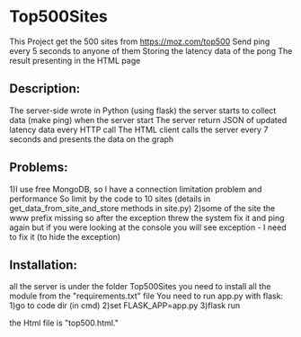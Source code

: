 # Top500Sites

This Project get the 500 sites from https://moz.com/top500 
Send ping every 5 seconds to anyone of them
Storing the latency data of the pong
The result presenting in the HTML page

## Description:
The server-side wrote in Python (using flask)
the server starts to collect data (make ping) when the server start
The server return JSON of updated latency data every HTTP call
The HTML client calls the server every 7 seconds and presents the data on the graph

## Problems:
1)I use free MongoDB, so I have a connection limitation problem and performance 
So limit by the code to 10 sites (details in  get_data_from_site_and_store methods in site.py)
2)some of the site the www prefix missing so after the exception threw the system fix it and ping again
but if you were looking at the console you will see exception - I need to fix it (to hide the exception)

## Installation:
all the server is under the folder Top500Sites
you need to install all the module from the "requirements.txt" file
You need to run app.py with flask:
1)go to code dir (in cmd)
2)set FLASK_APP=app.py
3)flask run

the Html file is "top500.html."
